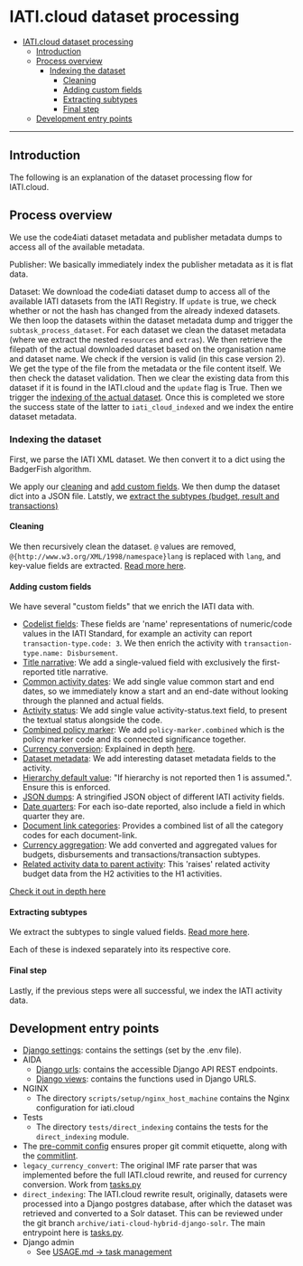 # IATI.cloud dataset processing

- [IATI.cloud dataset processing](#iaticloud-dataset-processing)
  - [Introduction](#introduction)
  - [Process overview](#process-overview)
    - [Indexing the dataset](#indexing-the-dataset)
      - [Cleaning](#cleaning)
      - [Adding custom fields](#adding-custom-fields)
      - [Extracting subtypes](#extracting-subtypes)
      - [Final step](#final-step)
  - [Development entry points](#development-entry-points)

---

## Introduction

The following is an explanation of the dataset processing flow for IATI.cloud.

## Process overview

We use the code4iati dataset metadata and publisher metadata dumps to access all of the available metadata.

Publisher: We basically immediately index the publisher metadata as it is flat data.

Dataset: We download the code4iati dataset dump to access all of the available IATI datasets from the IATI Registry. If `update` is true, we check whether or not the hash has changed from the already indexed datasets. We then loop the datasets within the dataset metadata dump and trigger the `subtask_process_dataset`. For each dataset we clean the dataset metadata (where we extract the nested `resources` and `extras`). We then retrieve the filepath of the actual downloaded dataset based on the organisation name and dataset name. We check if the version is valid (in this case version 2). We get the type of the file from the metadata or the file content itself. We then check the dataset validation. Then we clear the existing data from this dataset if it is found in the IATI.cloud and the `update` flag is True. Then we trigger the [indexing of the actual dataset](#indexing-the-dataset). Once this is completed we store the success state of the latter to `iati_cloud_indexed` and we index the entire dataset metadata.

### Indexing the dataset

First, we parse the IATI XML dataset. We then convert it to a dict using the BadgerFish algorithm.

We apply our [cleaning](#cleaning) and [add custom fields](#adding-custom-fields). We then dump the dataset dict into a JSON file.
Latstly, we [extract the subtypes (budget, result and transactions)](#extracting-subtypes)

#### Cleaning

We then recursively clean the dataset. `@` values are removed, `@{http://www.w3.org/XML/1998/namespace}lang` is replaced with `lang`, and key-value fields are extracted. [Read more here](../direct_indexing/cleaning/dataset.py).

#### Adding custom fields

We have several "custom fields" that we enrich the IATI data with.

- [Codelist fields](../direct_indexing/custom_fields/codelists.py): These fields are 'name' representations of numeric/code values in the IATI Standard, for example an activity can report `transaction-type.code: 3`. We then enrich the activity with `transaction-type.name: Disbursement`.
- [Title narrative](../direct_indexing/custom_fields/title_narrative.py): We add a single-valued field with exclusively the first-reported title narrative.
- [Common activity dates](../direct_indexing/custom_fields/activity_dates.py): We add single value common start and end dates, so we immediately know a start and an end-date without looking through the planned and actual fields.
- [Activity status](../direct_indexing/custom_fields/activity_status.py): We add single value activity-status.text field, to present the textual status alongside the code.
- [Combined policy marker](../direct_indexing/custom_fields/policy_marker_combined.py): We add `policy-marker.combined` which is the policy marker code and its connected significance together.
- [Currency conversion](../direct_indexing/custom_fields/currency_conversion.py): Explained in depth [here](./USAGE.md#legacy-currency-convert).
- [Dataset metadata](../direct_indexing/custom_fields/dataset_metadata.py): We add interesting dataset metadata fields to the activity.
- [Hierarchy default value](../direct_indexing/custom_fields/add_default_hierarchy.py): "If hierarchy is not reported then 1 is assumed.". Ensure this is enforced.
- [JSON dumps](../direct_indexing/custom_fields/json_dumps.py): A stringified JSON object of different IATI activity fields.
- [Date quarters](../direct_indexing/custom_fields/date_quarters.py): For each iso-date reported, also include a field in which quarter they are.
- [Document link categories](../direct_indexing/custom_fields/document_link_category_combined.py): Provides a combined list of all the category codes for each document-link.
- [Currency aggregation](../direct_indexing/custom_fields/currency_aggregation.py): We add converted and aggregated values for budgets, disbursements and transactions/transaction subtypes.
- [Related activity data to parent activity](../direct_indexing/custom_fields/raise_h2_budget_data_to_h1.py): This 'raises' related activity budget data from the H2 activities to the H1 activities.

[Check it out in depth here](../direct_indexing/custom_fields/custom_fields.py)

#### Extracting subtypes

We extract the subtypes to single valued fields. [Read more here](../direct_indexing/processing/activity_subtypes.py).

Each of these is indexed separately into its respective core.

#### Final step

Lastly, if the previous steps were all successful, we index the IATI activity data.

## Development entry points

- [Django settings](../iaticloud/settings.py): contains the settings (set by the .env file).
- AIDA
  - [Django urls](../iaticloud/urls.py): contains the accessible Django API REST endpoints.
  - [Django views](../iaticloud/views.py): contains the functions used in Django URLS.
- NGINX
  - The directory `scripts/setup/nginx_host_machine` contains the Nginx configuration for iati.cloud
- Tests
  - The directory `tests/direct_indexing` contains the tests for the `direct_indexing` module.
- The [pre-commit config](../.pre-commit-config.yaml) ensures proper git commit etiquette, along with the [commitlint](../commitlint.config.js).
- `legacy_currency_convert`: The original IMF rate parser that was implemented before the full IATI.cloud rewrite, and reused for currency conversion. Work from [tasks.py](../legacy_currency_convert/tasks.py)
- `direct_indexing`: The IATI.cloud rewrite result, originally, datasets were processed into a Django postgres database, after which the dataset was retrieved and converted to a Solr dataset. This can be reviewed under the git branch `archive/iati-cloud-hybrid-django-solr`. The main entrypoint here is [tasks.py](../direct_indexing/tasks.py).
- Django admin
  - See [USAGE.md -> task management](./USAGE.md#task-management)
